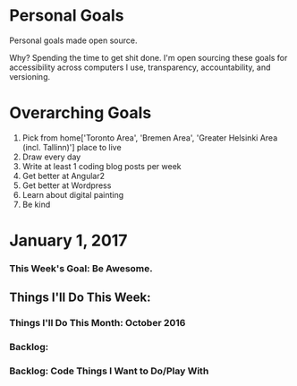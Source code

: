 Personal Goals
==============

Personal goals made open source.

Why? Spending the time to get shit done. I'm open sourcing these goals for accessibility across computers I use, transparency, accountability, and versioning.

# Overarching Goals
1. Pick from home['Toronto Area', 'Bremen Area', 'Greater Helsinki Area (incl. Tallinn)'] place to live
2. Draw every day
3. Write at least 1 coding blog posts per week
4. Get better at Angular2
5. Get better at Wordpress
6. Learn about digital painting
7. Be kind

# January 1, 2017

### This Week's Goal: Be Awesome.

## Things I'll Do This Week:


### Things I'll Do This Month: October 2016

### Backlog:


### Backlog: Code Things I Want to Do/Play With

